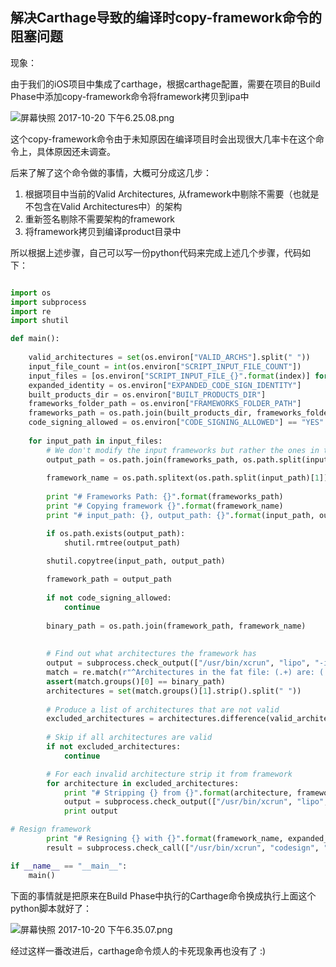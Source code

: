 ## 解决Carthage导致的编译时copy-framework命令的阻塞问题

现象：

由于我们的iOS项目中集成了carthage，根据carthage配置，需要在项目的Build Phase中添加copy-framework命令将framework拷贝到ipa中

![屏幕快照 2017-10-20 下午6.25.08.png](http://upload-images.jianshu.io/upload_images/10432-2c87ca514e101c5c.png?imageMogr2/auto-orient/strip%7CimageView2/2/w/1240)

这个copy-framework命令由于未知原因在编译项目时会出现很大几率卡在这个命令上，具体原因还未调查。

后来了解了这个命令做的事情，大概可分成这几步：

1. 根据项目中当前的Valid Architectures, 从framework中剔除不需要（也就是不包含在Valid Architectures中）的架构
2. 重新签名剔除不需要架构的framework
3. 将framework拷贝到编译product目录中

所以根据上述步骤，自己可以写一份python代码来完成上述几个步骤，代码如下：

``` python

import os
import subprocess
import re
import shutil

def main():
    
    valid_architectures = set(os.environ["VALID_ARCHS"].split(" "))
    input_file_count = int(os.environ["SCRIPT_INPUT_FILE_COUNT"])
    input_files = [os.environ["SCRIPT_INPUT_FILE_{}".format(index)] for index in range(0, input_file_count )]
    expanded_identity = os.environ["EXPANDED_CODE_SIGN_IDENTITY"]
    built_products_dir = os.environ["BUILT_PRODUCTS_DIR"]
    frameworks_folder_path = os.environ["FRAMEWORKS_FOLDER_PATH"]
    frameworks_path = os.path.join(built_products_dir, frameworks_folder_path)
    code_signing_allowed = os.environ["CODE_SIGNING_ALLOWED"] == "YES"
    
    for input_path in input_files:
        # We don't modify the input frameworks but rather the ones in the built products directory
        output_path = os.path.join(frameworks_path, os.path.split(input_path)[1])
        
        framework_name = os.path.splitext(os.path.split(input_path)[1])[0]
        
        print "# Frameworks Path: {}".format(frameworks_path)
        print "# Copying framework {}".format(framework_name)
        print "# input_path: {}, output_path: {}".format(input_path, output_path)

        if os.path.exists(output_path):
            shutil.rmtree(output_path)

        shutil.copytree(input_path, output_path)
        
        framework_path = output_path
        
        if not code_signing_allowed:
            continue
    
        binary_path = os.path.join(framework_path, framework_name)
        
        
        # Find out what architectures the framework has
        output = subprocess.check_output(["/usr/bin/xcrun", "lipo", "-info", binary_path])
        match = re.match(r"^Architectures in the fat file: (.+) are: (.+)".format(binary_path), output)
        assert(match.groups()[0] == binary_path)
        architectures = set(match.groups()[1].strip().split(" "))
        
        # Produce a list of architectures that are not valid
        excluded_architectures = architectures.difference(valid_architectures)
        
        # Skip if all architectures are valid
        if not excluded_architectures:
            continue

        # For each invalid architecture strip it from framework
        for architecture in excluded_architectures:
            print "# Stripping {} from {}".format(architecture, framework_name)
            output = subprocess.check_output(["/usr/bin/xcrun", "lipo", "-remove", architecture, "-output", binary_path, binary_path])
            print output

# Resign framework
        print "# Resigning {} with {}".format(framework_name, expanded_identity)
        result = subprocess.check_call(["/usr/bin/xcrun", "codesign", "--force", "--sign", expanded_identity, "--preserve-metadata=identifier,entitlements", binary_path])

if __name__ == "__main__":
    main()

```

下面的事情就是把原来在Build Phase中执行的Carthage命令换成执行上面这个python脚本就好了：

![屏幕快照 2017-10-20 下午6.35.07.png](http://upload-images.jianshu.io/upload_images/10432-75a81e14f795f2e9.png?imageMogr2/auto-orient/strip%7CimageView2/2/w/1240)

经过这样一番改进后，carthage命令烦人的卡死现象再也没有了 :)
